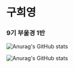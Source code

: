 # 구희영

### 9기 부울경 1반

![Anurag's GitHub stats](https://github-readme-stats.vercel.app/api?username=hi9900&show_icons=true&bg_color=00000000)

![Anurag's GitHub stats](https://github-readme-stats.vercel.app/api?username=hi9900&show_icons=true&theme=radical)
